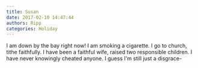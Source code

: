 ```yaml
---
title: Susan
date: 2017-02-10 14:47:44
authors: Ripp
categories: Holiday
---
```


 I am down by the bay right now! I am smoking a cigarette. 
I go to church, tithe faithfully. I have been a faithful wife, raised two responsible children. I have never knowingly cheated anyone. 
I guess I'm still just a disgrace-